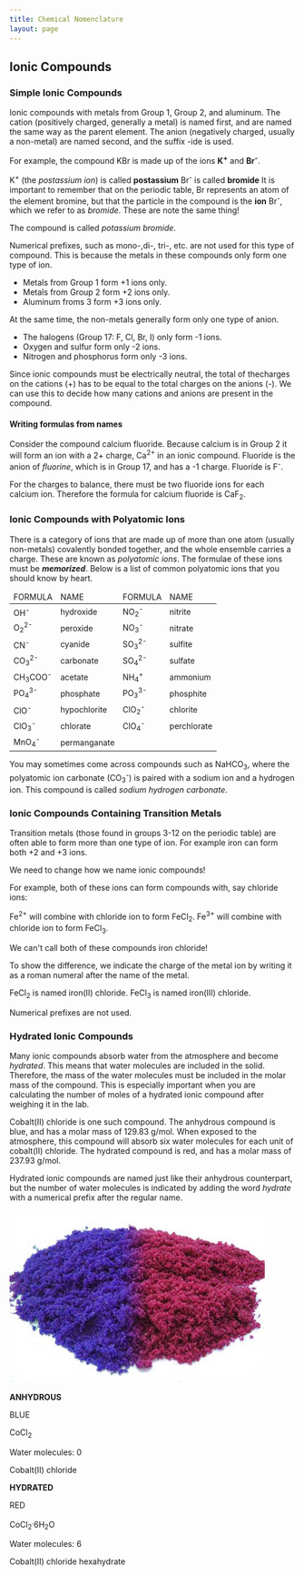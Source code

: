 ```yaml
---
title: Chemical Nomenclature
layout: page
---
```


## Ionic Compounds
### Simple Ionic Compounds
Ionic compounds with metals from Group 1, Group 2, and aluminum.
The cation (positively charged, generally a metal) is named first, and are named the same way as the parent element.
The anion (negatively charged, usually a non-metal) are named second, and the suffix -ide is used.

  For example, the compound KBr is made up of the ions <strong>K<sup>+</sup></strong> and <strong>Br<sup>-</sup></strong>.

  K<sup>+</sup> (the <em>postassium ion</em>) is called <strong>postassium</strong>
  Br<sup>-</sup> is called <strong>bromide</strong>
  It is important to remember that on the periodic table, Br represents an atom of the element bromine, but that the particle in the compound is the **ion** Br<sup>-</sup>, which we refer to as *bromide*.  These are note the same thing!

The compound is called <em>potassium bromide</em>.

Numerical prefixes, such as mono-,di-, tri-, etc. are not used for this type of compound.  This is because the metals in these compounds only form one type of ion.

  * Metals from Group 1 form +1 ions only.
  * Metals from Group 2 form +2 ions only.
  * Aluminum froms 3 form +3 ions only.

At the same time, the non-metals generally form only one type of anion.

* The halogens (Group 17: F, Cl, Br, I) only form -1 ions.
* Oxygen and sulfur form only -2 ions.
* Nitrogen and phosphorus form only -3 ions.

Since ionic compounds must be electrically neutral, the total of thecharges on the cations (+) has to be equal to the total charges on the anions (-).  We can use this to decide how many cations and anions are present in the compound.

#### Writing formulas from names

Consider the compound calcium fluoride.
Because calcium is in Group 2 it will form an ion with a 2+ charge, Ca<sup>2+</sup> in an ionic compound.
Fluoride is the anion of *fluorine*, which is in Group 17, and has a -1 charge.  Fluoride is F<sup>-</sup>.

For the charges to balance, there must be two fluoride ions for each calcium ion.  Therefore the formula for calcium fluoride is CaF<sub>2</sub>.

### Ionic Compounds with Polyatomic Ions

There is a category of ions that are made up of more than one atom (usually non-metals) covalently bonded together, and the whole ensemble carries a charge.  These are known as *polyatomic ions*. The formulae of these ions must be ***memorized***.  Below is a list of common polyatomic ions that you should know by heart.

<table class="unstriped">
<thead>
<tr>
<td>FORMULA</td>
<td>NAME</td>
<td>FORMULA</td>
<td>NAME</td>
</tr>
</thead>
<tbody>
<tr>
<td>
OH<sup>-</sup>
</td>
<td>hydroxide</td>
<td>NO<sub>2</sub><sup>-</sup></td>
<td>nitrite</td>
</tr>
<tr>
<td>O<sub>2</sub><sup>2-</sup></td>
<td>peroxide</td>
<td>NO<sub>3</sub><sup>-</sup></td>
<td>nitrate</td>
</tr>
<tr>
<td>CN<sup>-</sup></td>
<td>cyanide</td>
<td>SO<sub>3</sub><sup>2-</sup></td>
<td>sulfite</td>
</tr>
<tr>
<td>CO<sub>3</sub><sup>2-</sup></td>
<td>carbonate</td>
<td>SO<sub>4</sub><sup>2-</sup></td>
<td>sulfate</td>
</tr>
<tr>
<td>CH<sub>3</sub>COO<sup>-</sup></td>
<td>acetate</td>
<td>NH<sub>4</sub><sup>+</sup></td>
<td>ammonium</td>
</tr>
<tr>
<td>PO<sub>4</sub><sup>3-</sup></td>
<td>phosphate</td>
<td>PO<sub>3</sub><sup>3-</sup></td>
<td>phosphite</td>
</tr>
<tr>
<td>ClO<sup>-</sup></td>
<td>hypochlorite</td>
<td>ClO<sub>2</sub><sup>-</sup></td>
<td>chlorite</td>
</tr>
<tr>
<td>ClO<sub>3</sub><sup>-</sup></td>
<td>chlorate</td>
<td>ClO<sub>4</sub><sup>-</sup></td>
<td>perchlorate</td>
</tr>
<tr>
<td>MnO<sub>4</sub><sup>-</sup></td>
<td>permanganate</td>
<td></td>
<td></td>
</tr>
</tbody>
</table>

You may sometimes come across compounds such as NaHCO<sub>3</sub>, where the polyatomic ion carbonate (CO<sub>3</sub><sup>-</sup>) is paired with a sodium ion and a hydrogen ion.  This compound is called *sodium hydrogen carbonate*.

### Ionic Compounds Containing Transition Metals

Transition metals (those found in groups 3-12 on the periodic table) are often able to form more than one type of ion.  For example iron can form both +2 and +3 ions.

We need to change how we name ionic compounds!  

For example, both of these ions can form compounds with, say chloride ions:

Fe<sup>2+</sup> will combine with chloride ion to form FeCl<sub>2</sub>.
Fe<sup>3+</sup> will combine with chloride ion to form FeCl<sub>3</sub>.

We can't call both of these compounds iron chloride!

To show the difference, we indicate the charge of the metal ion by writing it as a roman numeral after the name of the metal.

FeCl<sub>2</sub> is named iron(II) chloride.
FeCl<sub>3</sub> is named iron(III) chloride.

Numerical prefixes are not used.

### Hydrated Ionic Compounds

Many ionic compounds absorb water from the atmosphere and become *hydrated*.  This means that water molecules are included in the solid.  Therefore, the mass of the water molecules must be included in the molar mass of the compound.  This is especially important when you are calculating the number of moles of a hydrated ionic compound after weighing it in the lab.

Cobalt(II) chloride is one such compound.  The anhydrous compound is blue, and has a molar mass of 129.83 g/mol.  When exposed to the atmosphere, this compound will absorb six water molecules for each unit of cobalt(II) chloride.  The hydrated compound is red, and has a molar mass of 237.93 g/mol.

Hydrated ionic compounds are named just like their anhydrous counterpart, but the number of water molecules is indicated by adding the word *hydrate* with a numerical prefix after the regular name.

<div class="callout">
<div class="grid-x grid-margin-x">
<div class="cell">
<img src="/img/cobalt-chloride.jpg" class="float-center"/>
</div>
</div>
<div class="grid-x grid-margin-x">
<div class="small-6 cell">
<p class="text-center"><strong>ANHYDROUS</strong></p>
<p class="text-center">BLUE</p>
<p class="text-center">CoCl<sub>2</sub></p>
<p class="text-center">Water molecules: 0</p>
<p class="text-center">Cobalt(II) chloride</p>
</div>
<div class="small-6 cell">
<p class="text-center"><strong>HYDRATED</strong></p>
<p class="text-center">RED</p>
<p class="text-center">CoCl<sub>2</sub><sup>.</sup>6H<sub>2</sub>O</p>
<p class="text-center">Water molecules: 6</p>
<p class="text-center">Cobalt(II) chloride hexahydrate</p>
</div>
</div>
</div>
